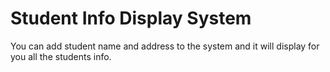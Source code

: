# Student Info Display System

You can add student name and address to the system and it will display for you all the students info.




